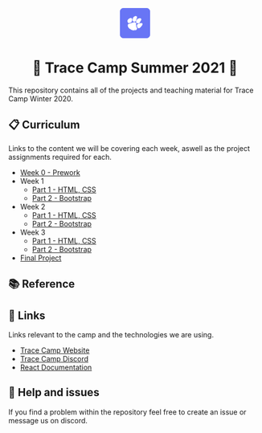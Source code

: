 <p align="center">
  <a href="https://tracecamp.com">
    <img alt="Tracecamp" src="./logo.svg" width="60" />
  </a>
</p>
<h1 align="center">
 🌴 Trace Camp Summer 2021 🥥
</h1>

This repository contains all of the projects and teaching material for Trace Camp Winter 2020.

## 📋 Curriculum

Links to the content we will be covering each week, aswell as the project assignments required for each.

- [Week 0 - Prework](./curriculum/week-0/README.md)
- Week 1
  - [Part 1 - HTML, CSS](./curriculum/week-1/README.md)
  - [Part 2 - Bootstrap]()
- Week 2
  - [Part 1 - HTML, CSS]()
  - [Part 2 - Bootstrap]()
- Week 3
  - [Part 1 - HTML, CSS]()
  - [Part 2 - Bootstrap]()
- [Final Project]()

## 📚 Reference

## 🔗 Links

Links relevant to the camp and the technologies we are using.

- [Trace Camp Website](https://tracecamp.com/)
- [Trace Camp Discord](https://discord.gg/z5qFUKJkwU)
- [React Documentation](https://reactjs.org/docs/introducing-jsx.html)

## 🧯 Help and issues

If you find a problem within the repository feel free to create an issue or message us on discord.
